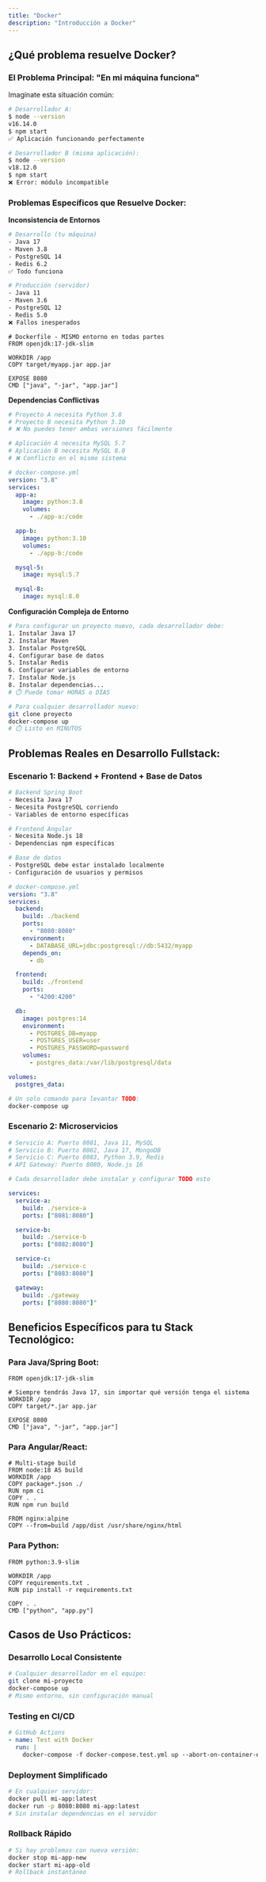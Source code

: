 ```yaml
---
title: "Docker"
description: "Introducción a Docker"
---
```


## ¿Qué problema resuelve Docker?

### El Problema Principal: "En mi máquina funciona"

Imagínate esta situación común:

```bash
# Desarrollador A:
$ node --version
v16.14.0
$ npm start
✅ Aplicación funcionando perfectamente

# Desarrollador B (misma aplicación):
$ node --version
v18.12.0
$ npm start
❌ Error: módulo incompatible
```

### Problemas Específicos que Resuelve Docker:

**Inconsistencia de Entornos**

```bash title="Problema"
# Desarrollo (tu máquina)
- Java 17
- Maven 3.8
- PostgreSQL 14
- Redis 6.2
✅ Todo funciona

# Producción (servidor)
- Java 11
- Maven 3.6
- PostgreSQL 12
- Redis 5.0
❌ Fallos inesperados
```

```docker title="Solución con Docker
# Dockerfile - MISMO entorno en todas partes
FROM openjdk:17-jdk-slim

WORKDIR /app
COPY target/myapp.jar app.jar

EXPOSE 8080
CMD ["java", "-jar", "app.jar"]
```

**Dependencias Conflictivas**

```bash title="Problema"
# Proyecto A necesita Python 3.8
# Proyecto B necesita Python 3.10
# ❌ No puedes tener ambas versiones fácilmente

# Aplicación A necesita MySQL 5.7
# Aplicación B necesita MySQL 8.0
# ❌ Conflicto en el mismo sistema
```

```yaml title="Solución con Docker"
# docker-compose.yml
version: "3.8"
services:
  app-a:
    image: python:3.8
    volumes:
      - ./app-a:/code

  app-b:
    image: python:3.10
    volumes:
      - ./app-b:/code

  mysql-5:
    image: mysql:5.7

  mysql-8:
    image: mysql:8.0
```

**Configuración Compleja de Entorno**

```bash title="Sin Docker"
# Para configurar un proyecto nuevo, cada desarrollador debe:
1. Instalar Java 17
2. Instalar Maven
3. Instalar PostgreSQL
4. Configurar base de datos
5. Instalar Redis
6. Configurar variables de entorno
7. Instalar Node.js
8. Instalar dependencias...
# ⏱️ Puede tomar HORAS o DÍAS
```

```bash title="Con Docker"
# Para cualquier desarrollador nuevo:
git clone proyecto
docker-compose up
# ⏱️ Listo en MINUTOS
```

## Problemas Reales en Desarrollo Fullstack:

### Escenario 1: Backend + Frontend + Base de Datos

```bash title="Problema tradicional"
# Backend Spring Boot
- Necesita Java 17
- Necesita PostgreSQL corriendo
- Variables de entorno específicas

# Frontend Angular
- Necesita Node.js 18
- Dependencias npm específicas

# Base de datos
- PostgreSQL debe estar instalado localmente
- Configuración de usuarios y permisos
```

```yaml title="Solución con Docker"
# docker-compose.yml
version: "3.8"
services:
  backend:
    build: ./backend
    ports:
      - "8080:8080"
    environment:
      - DATABASE_URL=jdbc:postgresql://db:5432/myapp
    depends_on:
      - db

  frontend:
    build: ./frontend
    ports:
      - "4200:4200"

  db:
    image: postgres:14
    environment:
      - POSTGRES_DB=myapp
      - POSTGRES_USER=user
      - POSTGRES_PASSWORD=password
    volumes:
      - postgres_data:/var/lib/postgresql/data

volumes:
  postgres_data:
```

```bash
# Un solo comando para levantar TODO:
docker-compose up
```

### Escenario 2: Microservicios

```bash title="Sin Docker"
# Servicio A: Puerto 8081, Java 11, MySQL
# Servicio B: Puerto 8082, Java 17, MongoDB
# Servicio C: Puerto 8083, Python 3.9, Redis
# API Gateway: Puerto 8080, Node.js 16

# Cada desarrollador debe instalar y configurar TODO esto
```

```yaml title="Con Docker"
services:
  service-a:
    build: ./service-a
    ports: ["8081:8080"]

  service-b:
    build: ./service-b
    ports: ["8082:8080"]

  service-c:
    build: ./service-c
    ports: ["8083:8080"]

  gateway:
    build: ./gateway
    ports: ["8080:8080"]"
```

## Beneficios Específicos para tu Stack Tecnológico:

### Para Java/Spring Boot:

```docker
FROM openjdk:17-jdk-slim

# Siempre tendrás Java 17, sin importar qué versión tenga el sistema
WORKDIR /app
COPY target/*.jar app.jar

EXPOSE 8080
CMD ["java", "-jar", "app.jar"]
```

### Para Angular/React:

```docker
# Multi-stage build
FROM node:18 AS build
WORKDIR /app
COPY package*.json ./
RUN npm ci
COPY . .
RUN npm run build

FROM nginx:alpine
COPY --from=build /app/dist /usr/share/nginx/html
```

### Para Python:

```docker
FROM python:3.9-slim

WORKDIR /app
COPY requirements.txt .
RUN pip install -r requirements.txt

COPY . .
CMD ["python", "app.py"]
```

## Casos de Uso Prácticos:

### Desarrollo Local Consistente

```bash
# Cualquier desarrollador en el equipo:
git clone mi-proyecto
docker-compose up
# Mismo entorno, sin configuración manual
```

### Testing en CI/CD

```yaml
# GitHub Actions
- name: Test with Docker
  run: |
    docker-compose -f docker-compose.test.yml up --abort-on-container-exit
```

### Deployment Simplificado

```bash
# En cualquier servidor:
docker pull mi-app:latest
docker run -p 8080:8080 mi-app:latest
# Sin instalar dependencias en el servidor
```

### Rollback Rápido

```bash
# Si hay problemas con nueva versión:
docker stop mi-app-new
docker start mi-app-old
# Rollback instantáneo
```
